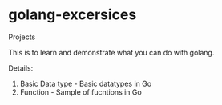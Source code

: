 # golang-excersices
Projects 

This is to learn and demonstrate what you can do with golang.

Details:
1. Basic Data type - Basic datatypes in Go
2. Function - Sample of fucntions in Go
